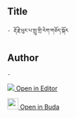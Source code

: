 ## Title
	- རྡོ་རྗེ་ཕུར་པ་སྤུ་གྲི་རེག་གཅོད་སྐོར

## Author
	- 



[<img src="https://img.icons8.com/color/25/000000/edit-property.png"> Open in Editor](http://editor.openpecha.org/P000366)

[<img width="25" src="https://library.bdrc.io/icons/BUDA-small.svg"> Open in Buda](https://library.bdrc.io/show/bdr:IE0OPP000366)
